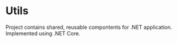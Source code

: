 # Utils

Project contains shared, reusable compontents for .NET application.
Implemented using .NET Core.

